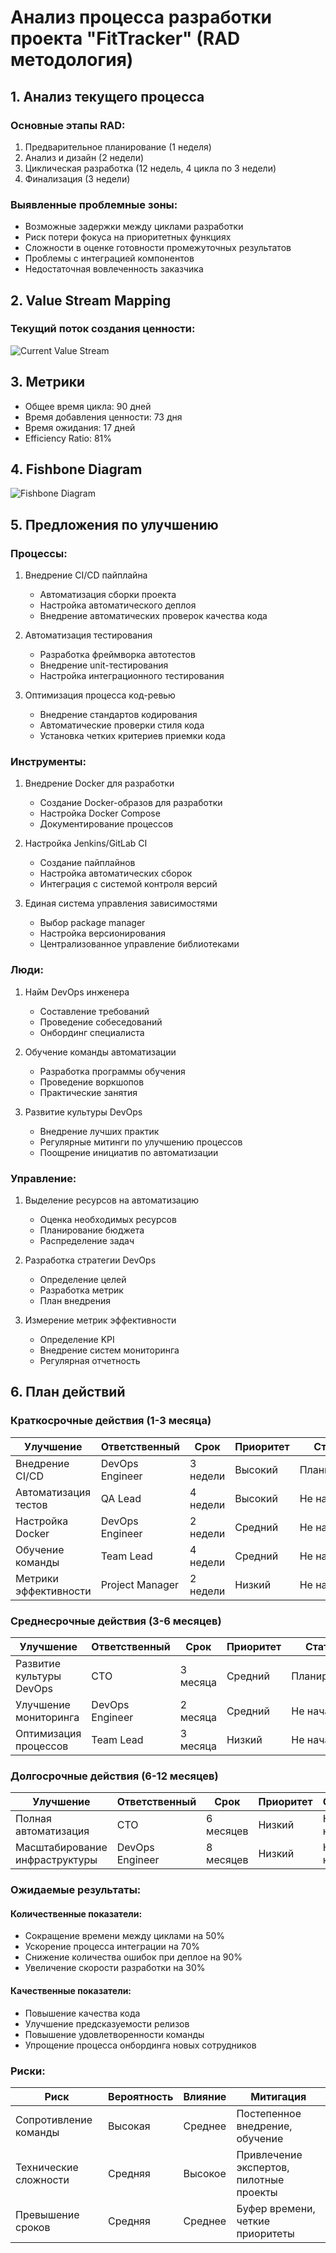 # Анализ процесса разработки проекта "FitTracker" (RAD методология)

## 1. Анализ текущего процесса

### Основные этапы RAD:
1. Предварительное планирование (1 неделя)
2. Анализ и дизайн (2 недели)
3. Циклическая разработка (12 недель, 4 цикла по 3 недели)
4. Финализация (3 недели)

### Выявленные проблемные зоны:
- Возможные задержки между циклами разработки
- Риск потери фокуса на приоритетных функциях
- Сложности в оценке готовности промежуточных результатов
- Проблемы с интеграцией компонентов
- Недостаточная вовлеченность заказчика

## 2. Value Stream Mapping

### Текущий поток создания ценности:
![Current Value Stream](current_value_stream.png)

## 3. Метрики

* Общее время цикла: 90 дней
* Время добавления ценности: 73 дня
* Время ожидания: 17 дней
* Efficiency Ratio: 81%

## 4. Fishbone Diagram
![Fishbone Diagram](fishbone_diagram.png)


## 5. Предложения по улучшению

### Процессы:
1. Внедрение CI/CD пайплайна
    * Автоматизация сборки проекта
    * Настройка автоматического деплоя
    * Внедрение автоматических проверок качества кода

2. Автоматизация тестирования
    * Разработка фреймворка автотестов
    * Внедрение unit-тестирования
    * Настройка интеграционного тестирования

3. Оптимизация процесса код-ревью
    * Внедрение стандартов кодирования
    * Автоматические проверки стиля кода
    * Установка четких критериев приемки кода

### Инструменты:
1. Внедрение Docker для разработки
    * Создание Docker-образов для разработки
    * Настройка Docker Compose
    * Документирование процессов

2. Настройка Jenkins/GitLab CI
    * Создание пайплайнов
    * Настройка автоматических сборок
    * Интеграция с системой контроля версий

3. Единая система управления зависимостями
    * Выбор package manager
    * Настройка версионирования
    * Централизованное управление библиотеками

### Люди:
1. Найм DevOps инженера
    * Составление требований
    * Проведение собеседований
    * Онбординг специалиста

2. Обучение команды автоматизации
    * Разработка программы обучения
    * Проведение воркшопов
    * Практические занятия

3. Развитие культуры DevOps
    * Внедрение лучших практик
    * Регулярные митинги по улучшению процессов
    * Поощрение инициатив по автоматизации

### Управление:
1. Выделение ресурсов на автоматизацию
    * Оценка необходимых ресурсов
    * Планирование бюджета
    * Распределение задач

2. Разработка стратегии DevOps
    * Определение целей
    * Разработка метрик
    * План внедрения

3. Измерение метрик эффективности
    * Определение KPI
    * Внедрение систем мониторинга
    * Регулярная отчетность

## 6. План действий

### Краткосрочные действия (1-3 месяца)

| Улучшение | Ответственный | Срок | Приоритет | Статус |
|-----------|---------------|------|-----------|---------|
| Внедрение CI/CD | DevOps Engineer | 3 недели | Высокий | Планируется |
| Автоматизация тестов | QA Lead | 4 недели | Высокий | Не начато |
| Настройка Docker | DevOps Engineer | 2 недели | Средний | Не начато |
| Обучение команды | Team Lead | 4 недели | Средний | Не начато |
| Метрики эффективности | Project Manager | 2 недели | Низкий | Не начато |

### Среднесрочные действия (3-6 месяцев)

| Улучшение | Ответственный | Срок | Приоритет | Статус |
|-----------|---------------|------|-----------|---------|
| Развитие культуры DevOps | CTO | 3 месяца | Средний | Планируется |
| Улучшение мониторинга | DevOps Engineer | 2 месяца | Средний | Не начато |
| Оптимизация процессов | Team Lead | 3 месяца | Низкий | Не начато |

### Долгосрочные действия (6-12 месяцев)

| Улучшение | Ответственный | Срок | Приоритет | Статус |
|-----------|---------------|------|-----------|---------|
| Полная автоматизация | CTO | 6 месяцев | Низкий | Не начато |
| Масштабирование инфраструктуры | DevOps Engineer | 8 месяцев | Низкий | Не начато |

### Ожидаемые результаты:

#### Количественные показатели:
- Сокращение времени между циклами на 50%
- Ускорение процесса интеграции на 70%
- Снижение количества ошибок при деплое на 90%
- Увеличение скорости разработки на 30%

#### Качественные показатели:
- Повышение качества кода
- Улучшение предсказуемости релизов
- Повышение удовлетворенности команды
- Упрощение процесса онбординга новых сотрудников

### Риски:

| Риск | Вероятность | Влияние | Митигация |
|------|-------------|---------|-----------|
| Сопротивление команды | Высокая | Среднее | Постепенное внедрение, обучение |
| Технические сложности | Средняя | Высокое | Привлечение экспертов, пилотные проекты |
| Превышение сроков | Средняя | Среднее | Буфер времени, четкие приоритеты |